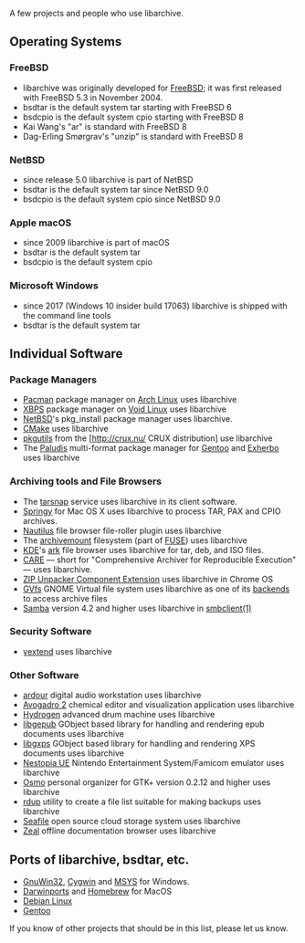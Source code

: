 A few projects and people who use libarchive.

## Operating Systems

### FreeBSD
* libarchive was originally developed for [FreeBSD](http://freebsd.org); it was first released with FreeBSD 5.3 in November 2004.
* bsdtar is the default system tar starting with FreeBSD 6
* bsdcpio is the default system cpio starting with FreeBSD 8
* Kai Wang's "ar" is standard with FreeBSD 8
* Dag-Erling Smørgrav's "unzip" is standard with FreeBSD 8

### NetBSD
* since release 5.0 libarchive is part of NetBSD
* bsdtar is the default system tar since NetBSD 9.0
* bsdcpio is the default system cpio since NetBSD 9.0

### Apple macOS
* since 2009 libarchive is part of macOS
* bsdtar is the default system tar
* bsdcpio is the default system cpio

### Microsoft Windows
* since 2017 (Windows 10 insider build 17063) libarchive is shipped with the command line tools
* bsdtar is the default system tar

## Individual Software

### Package Managers
* [Pacman](http://www.archlinux.org/pacman) package manager on [Arch Linux](http://www.archlinux.org) uses libarchive
* [XBPS](http://www.voidlinux.org/xbps) package manager on [Void Linux](http://www.voidlinux.org) uses libarchive
* [NetBSD](http://www.netbsd.org)'s pkg_install package manager uses libarchive.
* [CMake](http://cmake.org) uses libarchive
* [pkgutils](http://crux.nu/gitweb/?p=tools/pkgutils.git) from the [http://crux.nu/ CRUX distribution] use libarchive
* The [Paludis](http://paludis.pioto.org) multi-format package manager for [Gentoo](http://www.gentoo.org) and [Exherbo](http://www.exherbo.org) uses libarchive

### Archiving tools and File Browsers
* The [tarsnap](http://www.tarsnap.com) service uses libarchive in its client software.
* [Springy](http://www.springyarchiver.com) for Mac OS X uses libarchive to process TAR, PAX and CPIO archives.
* [Nautilus](http://projects.gnome.org/nautilus) file browser file-roller plugin uses libarchive
* The [archivemount](http://www.cybernoia.de/software/archivemount) filesystem (part of [FUSE](http://fuse.sourceforge.net)) uses libarchive
* [KDE](http://kde.org)'s [ark](http://utils.kde.org/projects/ark) file browser uses libarchive for tar, deb, and ISO files.
* [CARE](http://reproducible.io) — short for "Comprehensive Archiver for Reproducible Execution" — uses libarchive.
* [ZIP Unpacker Component Extension]( https://plus.google.com/+FrancoisBeaufort/posts/7JU15yqC4HR) uses libarchive in Chrome OS
* [GVfs](https://wiki.gnome.org/Projects/gvfs) GNOME Virtual file system uses libarchive as one of its [backends](https://wiki.gnome.org/Projects/gvfs/backends) to access archive files
* [Samba](https://www.samba.org) version 4.2 and higher uses libarchive in [smbclient(1)](https://www.samba.org/samba/docs/man/manpages/smbclient.1.html)

### Security Software
* [yextend](https://github.com/BayshoreNetworks/yextend) uses libarchive

### Other Software
* [ardour](https://ardour.org) digital audio workstation uses libarchive
* [Avogadro 2](https://www.openchemistry.org/projects/avogadro2) chemical editor and visualization application uses libarchive
* [Hydrogen](http://www.hydrogen-music.org) advanced drum machine uses libarchive
* [libgepub](https://github.com/danigm/libgepub) GObject based library for handling and rendering epub documents uses libarchive
* [libgxps](https://wiki.gnome.org/Projects/libgxps) GObject based library for handling and rendering XPS documents uses libarchive
* [Nestopia UE](http://0ldsk00l.ca/nestopia) Nintendo Entertainment System/Famicom emulator uses libarchive
* [Osmo](http://clayo.org/osmo) personal organizer for GTK+ version 0.2.12 and higher uses libarchive 
* [rdup](https://github.com/miekg/rdup) utility to create a file list suitable for making backups uses libarchive
* [Seafile](https://github.com/haiwen/seafile) open source cloud storage system uses libarchive
* [Zeal](https://zealdocs.org) offline documentation browser uses libarchive

## Ports of libarchive, bsdtar, etc.
* [GnuWin32](http://gnuwin32.sourceforge.net), [Cygwin](http://cygwin.org) and [MSYS](http://mingw.org/wiki/msys) for Windows.
* [Darwinports](http://libarchive.darwinports.com) and [Homebrew](https://brew.sh) for MacOS
* [Debian Linux](http://packages.qa.debian.org/liba/libarchive.html)
* [Gentoo](http://packages.gentoo.org/package/app-arch/libarchive)  
  
If you know of other projects that should be in this list, please let us know.
